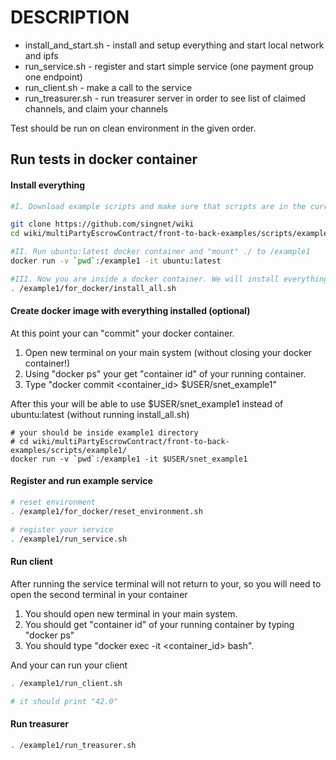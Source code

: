 ﻿# DESCRIPTION

* install_and_start.sh - install and setup everything and start local network
and ipfs
* run_service.sh - register and start simple service (one payment
group one endpoint)
* run_client.sh  - make a call to the service
* run_treasurer.sh - run treasurer server in order to see list
of claimed channels, and claim your channels

Test should be run on clean environment in the given order.

## Run tests in docker container

#### Install everything

```bash
#I. Download example scripts and make sure that scripts are in the current directory. 

git clone https://github.com/singnet/wiki
cd wiki/multiPartyEscrowContract/front-to-back-examples/scripts/example1/

#II. Run ubuntu:latest docker container and "mount" ./ to /example1 
docker run -v `pwd`:/example1 -it ubuntu:latest 

#III. Now you are inside a docker container. We will install everything.
. /example1/for_docker/install_all.sh 
```

#### Create docker image with everything installed (optional)

At this point your can "commit" your docker container. 

1. Open new terminal on your main system (without closing your docker container!)
2. Using "docker ps" your get "container id" of your running container.
3. Type "docker commit <container_id> $USER/snet_example1"  

After this your will be able to use $USER/snet_example1 instead of ubuntu:latest (without running install_all.sh)
```
# your should be inside example1 directory
# cd wiki/multiPartyEscrowContract/front-to-back-examples/scripts/example1/
docker run -v `pwd`:/example1 -it $USER/snet_example1
```

#### Register and run example service 

```bash
# reset environment 
. /example1/for_docker/reset_environment.sh

# register your service
. /example1/run_service.sh
```

#### Run client

After running the service terminal will not return to your, so you will need to open the second terminal in your container

1. You should open new terminal in your main system.
2. You should get "container id" of your running container by typing "docker ps"
3. You should type "docker exec -it <container_id> bash".

And your can run your client

```bash
. /example1/run_client.sh

# it should print "42.0"
```

#### Run treasurer

```bash
. /example1/run_treasurer.sh
```

